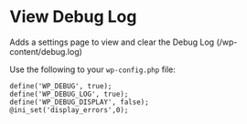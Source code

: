 View Debug Log
==============

Adds a settings page to view and clear the Debug Log (/wp-content/debug.log)

Use the following to your `wp-config.php` file:

```
define('WP_DEBUG', true);
define('WP_DEBUG_LOG', true);
define('WP_DEBUG_DISPLAY', false);
@ini_set('display_errors',0);
```